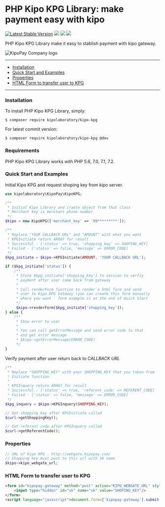 # PHP Kipo KPG Library: make payment easy with kipo

[![Latest Stable Version](https://poser.pugx.org/kipolaboratory/kipo-kpg/v/stable)](https://packagist.org/packages/kipolaboratory/kipo-kpg)
[![](https://img.shields.io/github/license/kipolaboratory/kipo-kpg.svg)](https://github.com/kipolaboratory/kipo-kpg/blob/master/LICENSE)
[![](https://img.shields.io/travis/kipolaboratory/kipo-kpg.svg)](https://travis-ci.org/kipolaboratory/kipo-kpg/)
[![](https://img.shields.io/packagist/dt/kipolaboratory/kipo-kpg.svg)](https://github.com/kipolaboratory/kipo-kpg/releases/)

PHP Kipo KPG Library make it easy to stablish payment with kipo gateway.

![KipoPay Company logo](https://kipopay.com/img/fr.png)

---

- [Installation](#installation)
- [Quick Start and Examples](#quick-start-and-examples)
- [Properties](#properties)
- [HTML Form to transfer user to KPG](#html-form-to-transfer-user-to-kpg)
---

### Installation

To install PHP Kipo KPG Library, simply:

    $ composer require kipolaboratory/kipo-kpg

For latest commit version:

    $ composer require kipolaboratory/kipo-kpg @dev

### Requirements

PHP Kipo KPG Library works with PHP 5.6, 7.0, 7.1, 7.2.

### Quick Start and Examples
Initial Kipo KPG and request shoping key from kipo server.
```php
use kipolaboratory\KipoPay\KipoKPG;

/**
 * Initial Kipo Library and craete object from that class
 * Merchant key is merchant phone number
 */
$kipo = new KipoKPG(['merchant_key' => '09*********']);

/**
 * Replace "YOUR CALLBACK URL" and "AMOUNT" with what you want
 * KPGInitiate return ARRAY for result
 * Successful - ['status' => true, 'shopping_key' => SHOPING_KEY]
 * Failed - ['status' => false, 'message' => ERROR_CODE]
 */
$kpg_initiate = $kipo->KPGInitiate(AMOUNT, 'YOUR CALLBACK URL');

if ($kpg_initiate['status']) {
    /**
     * Store $kpg_initiate['shopping_key'] to session to verfiy
     * payment after user came back from gateway
     *
     * Call renderForm function to render a html form and send
     * user to Kipo KPG Gateway (you can create this form manually
     * where you want - form example is at the end of Quick Start
     */
     $kipo->renderForm($kpg_initiate['shopping_key']);
} else {
    /**
     * Show error to user
     *
     * You can call getErrorMessage and send error code to that
     * and get error message
     * $kipo->getErrorMessage(ERROR_CODE)
     */
}
```

Verify payment after user return back to *CALLBACK URL*
```php
/**
 * Replace "SHOPPING_KEY" with your SHOPPING_KEY that you taken from
 * Initiate function
 *
 * KPGInquery return ARRAY for result
 * Successful - ['status' => true, 'referent_code' => REFERENT_CODE]
 * Failed - ['status' => false, 'message' => ERROR_CODE]
 */
$kpg_inquery = $kipo->KPGInquery(SHOPPING_KEY);
```

```php
// Get shopping key after KPGInitiate called
$curl->getShoppingKey();
```

```php
// Get referent code after KPGInquery called
$curl->getReferentCode();
```

### Properties
```php
// URL of Kipo KPG - http://webgate.kipopay.com/
// Shopping key must post to this url with SK name
$kipo->kipo_webgate_url;
```

### HTML Form to transfer user to KPG
```html
<form id="kipopay-gateway" method="post" action="KIPO_WEBGATE_URL" style="display: none;">
    <input type="hidden" id="sk" name="sk" value="SHOPING_KEY"/>
</form>
<script language="javascript">document.forms['kipopay-gateway'].submit();</script>
```
    